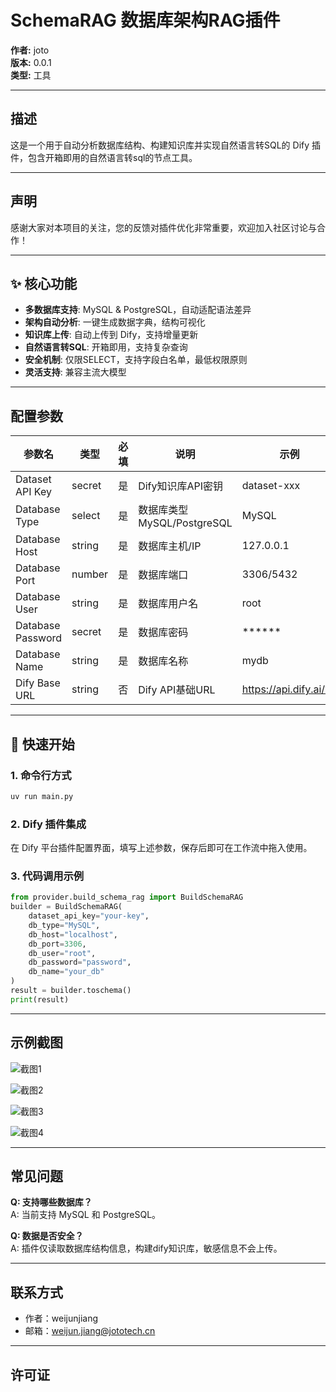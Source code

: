 # SchemaRAG 数据库架构RAG插件

**作者:** joto  
**版本:** 0.0.1  
**类型:** 工具

---

## 描述

这是一个用于自动分析数据库结构、构建知识库并实现自然语言转SQL的 Dify 插件，包含开箱即用的自然语言转sql的节点工具。

---

## 声明

感谢大家对本项目的关注，您的反馈对插件优化非常重要，欢迎加入社区讨论与合作！

---

## ✨ 核心功能

- **多数据库支持**: MySQL & PostgreSQL，自动适配语法差异
- **架构自动分析**: 一键生成数据字典，结构可视化
- **知识库上传**: 自动上传到 Dify，支持增量更新
- **自然语言转SQL**: 开箱即用，支持复杂查询
- **安全机制**: 仅限SELECT，支持字段白名单，最低权限原则
- **灵活支持**: 兼容主流大模型

---

## 配置参数

| 参数名            | 类型     | 必填 | 说明                         | 示例                   |
|------------------|----------|------|------------------------------|------------------------|
| Dataset API Key  | secret   | 是   | Dify知识库API密钥             | dataset-xxx            |
| Database Type    | select   | 是   | 数据库类型 MySQL/PostgreSQL   | MySQL                  |
| Database Host    | string   | 是   | 数据库主机/IP                 | 127.0.0.1              |
| Database Port    | number   | 是   | 数据库端口                    | 3306/5432              |
| Database User    | string   | 是   | 数据库用户名                  | root                   |
| Database Password| secret   | 是   | 数据库密码                    | ******                 |
| Database Name    | string   | 是   | 数据库名称                    | mydb                   |
| Dify Base URL    | string   | 否   | Dify API基础URL               | <https://api.dify.ai/v1> |

---

## 🚀 快速开始

### 1. 命令行方式

```bash
uv run main.py 
```

### 2. Dify 插件集成

在 Dify 平台插件配置界面，填写上述参数，保存后即可在工作流中拖入使用。

### 3. 代码调用示例

```python
from provider.build_schema_rag import BuildSchemaRAG
builder = BuildSchemaRAG(
    dataset_api_key="your-key",
    db_type="MySQL",
    db_host="localhost",
    db_port=3306,
    db_user="root",
    db_password="password",
    db_name="your_db"
)
result = builder.toschema()
print(result)
```

---

## 示例截图

![截图1](./image/image.png)

![截图2](./image/image-1.png)

![截图3](./image/image-2.png)

![截图4](./image/image-3.png)

---

## 常见问题

**Q: 支持哪些数据库？**  
A: 当前支持 MySQL 和 PostgreSQL。

**Q: 数据是否安全？**  
A: 插件仅读取数据库结构信息，构建dify知识库，敏感信息不会上传。

---

## 联系方式

- 作者：weijunjiang
- 邮箱：<weijun.jiang@jototech.cn>

---

## 许可证

